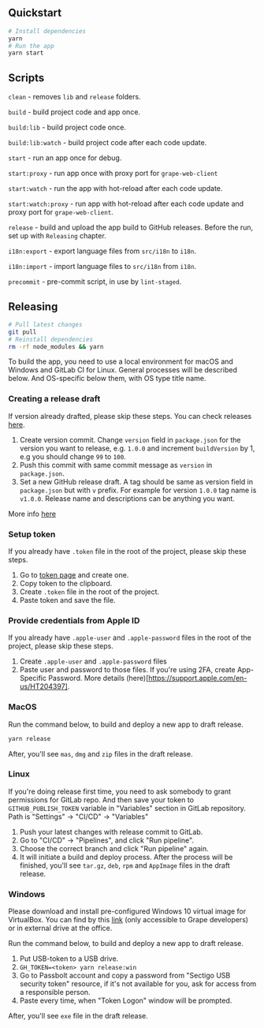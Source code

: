 ## Quickstart

```bash
# Install dependencies
yarn
# Run the app
yarn start
```

## Scripts

`clean` - removes `lib` and `release` folders.

`build` - build project code and app once.

`build:lib` - build project code once.

`build:lib:watch` - build project code after each code update.

`start` - run an app once for debug.

`start:proxy` - run app once with proxy port for `grape-web-client`

`start:watch` - run the app with hot-reload after each code update.

`start:watch:proxy` - run app with hot-reload after each code update and proxy port for `grape-web-client`.

`release` - build and upload the app build to GitHub releases. Before the run, set up with `Releasing` chapter.

`i18n:export` - export language files from `src/i18n` to `i18n`.

`i18n:import` - import language files to `src/i18n` from `i18n`.

`precommit` - pre-commit script, in use by `lint-staged`.

## Releasing

```bash
# Pull latest changes
git pull
# Reinstall dependencies
rm -rf node_modules && yarn
```

To build the app, you need to use a local environment for macOS and Windows and GitLab CI for Linux.
General processes will be described below. And OS-specific below them, with OS type title name.

### Creating a release draft

If version already drafted, please skip these steps.
You can check releases [here](https://github.com/ubergrape/grape-electron/releases).

1. Create version commit. Change `version` field in `package.json` for the version you want to release, e.g. `1.0.0` and increment `buildVersion` by 1, e.g you should change `99` to `100`.
2. Push this commit with same commit message as `version` in `package.json`.
3. Set a new GitHub release draft. A tag should be same as version field in `package.json` but with `v` prefix. For example for version `1.0.0` tag name is `v1.0.0`. Release name and descriptions can be anything you want.

More info [here](https://www.electron.build/configuration/publish.html#recommended-github-releases-workflow)

### Setup token

If you already have `.token` file in the root of the project, please skip these steps.

1. Go to [token page](https://github.com/settings/tokens) and create one.
2. Copy token to the clipboard.
3. Create `.token` file in the root of the project.
4. Paste token and save the file.

### Provide credentials from Apple ID

If you already have `.apple-user` and `.apple-password` files in the root of the project, please skip these steps.

1. Create `.apple-user` and `.apple-password` files
2. Paste user and password to those files. If you're using 2FA, create App-Specific Password. More details (here)[https://support.apple.com/en-us/HT204397].

### MacOS

Run the command below, to build and deploy a new app to draft release.

```bash
yarn release
```

After, you'll see `mas`, `dmg` and `zip` files in the draft release.

### Linux

If you're doing release first time, you need to ask somebody to grant permissions for GitLab repo. And then save your token to `GITHUB_PUBLISH_TOKEN` variable in "Variables" section in GitLab repository. Path is "Settings" -> "CI/CD" -> "Variables"

1. Push your latest changes with release commit to GitLab.
2. Go to "CI/CD" -> "Pipelines", and click "Run pipeline".
3. Choose the correct branch and click "Run pipeline" again.
4. It will initiate a build and deploy process. After the process will be finished, you'll see `tar.gz`, `deb`, `rpm` and `AppImage` files in the draft release.

### Windows

Please download and install pre-configured Windows 10 virtual image for VirtualBox. You can find by this [link](https://github.com/ubergrape/chatgrape/wiki/Windows-virtual-image) (only accessible to Grape developers) or in external drive at the office.

Run the command below, to build and deploy a new app to draft release.

1. Put USB-token to a USB drive.
2. `GH_TOKEN=<token> yarn release:win`
3. Go to Passbolt account and copy a password from "Sectigo USB security token" resource, if it's not available for you, ask for access from a responsible person.
4. Paste every time, when "Token Logon" window will be prompted.

After, you'll see `exe` file in the draft release.
